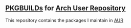 ## [PKGBUILDs](https://wiki.archlinux.org/index.php/PKGBUILD) for [Arch User Repository](https://aur.archlinux.org/)
This repository contains the packages I maintain in [AUR](https://aur.archlinux.org/packages/?K=orhun&SeB=m)
